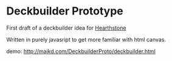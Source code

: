 Deckbuilder Prototype
=============

First draft of a deckbuilder idea for [Hearthstone](https://playhearthstone.com/en-us/)

Written in purely javasript to get more familiar with html canvas.

demo: http://majkd.com/DeckbuilderProto/deckbuilder.html
